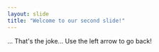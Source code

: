 ```yaml
---
layout: slide
title: "Welcome to our second slide!"
---
```

... That's the joke...
Use the left arrow to go back!
